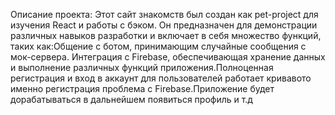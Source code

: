 
Описание проекта: Этот сайт знакомств был создан как pet-project для изучения React и работы с бэком. Он предназначен для демонстрации различных навыков разработки и включает в себя множество функций, таких как:Общение с ботом, принимающим случайные сообщения с мок-сервера.
Интеграция с Firebase, обеспечивающая хранение данных и выполнение различных функций приложения.Полноценная регистрация и вход в аккаунт для пользователей работает кривавото именно регистрация проблема с Firebase.Приложение будет дорабатываться в дальнейшем появиться профиль и т.д

